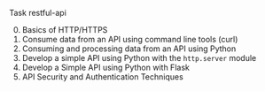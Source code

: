 Task restful-api

0. Basics of HTTP/HTTPS
1. Consume data from an API using command line tools (curl)
2. Consuming and processing data from an API using Python
3. Develop a simple API using Python with the `http.server` module
4. Develop a Simple API using Python with Flask
5. API Security and Authentication Techniques